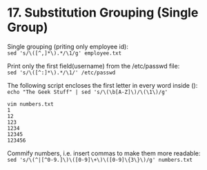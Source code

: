 # 17. Substitution Grouping (Single Group)

Single grouping (priting only employee id):  
`sed 's/\([^,]*\).*/\1/g' employee.txt`

Print only the first field(username) from the /etc/passwd file:  
`sed 's/\([^:]*\).*/\1/' /etc/passwd`

The following script encloses the first letter in every word inside ():  
`echo "The Geek Stuff" | sed 's/\(\b[A-Z]\)/\(\1\)/g'`

```
vim numbers.txt
1
12
123
1234
12345
123456
```

Commify numbers, i.e. insert commas to make them more readable:  
`sed 's/\(^|[^0-9.]\)\([0-9]\+\)\([0-9]\{3\}\)/g' numbers.txt`
